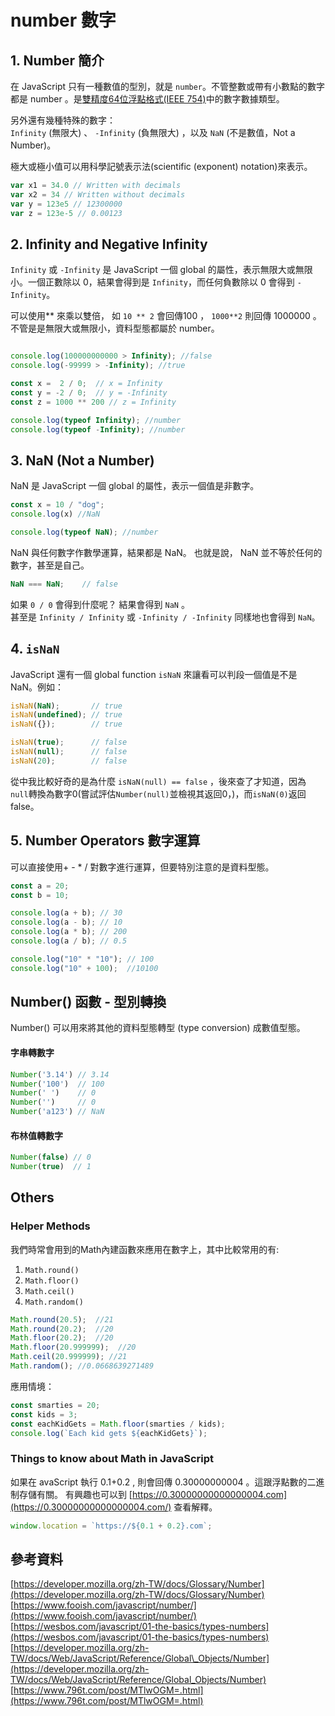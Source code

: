 # number 數字

## 1. Number 簡介

在 JavaScript 只有一種數值的型別，就是 `number`。不管整數或帶有小數點的數字都是 number 。是[雙精度64位浮點格式\(IEEE 754\)](http://en.wikipedia.org/wiki/Double_precision_floating-point_format)中的數字數據類型。  
  
另外還有幾種特殊的數字：  
`Infinity` \(無限大\) 、 `-Infinity` \(負無限大\) ，以及 `NaN` \(不是數值，Not a Number\)。  
  
極大或極小值可以用科學記號表示法\(scientific \(exponent\) notation\)來表示。

```javascript
var x1 = 34.0 // Written with decimals
var x2 = 34 // Written without decimals
var y = 123e5 // 12300000
var z = 123e-5 // 0.00123
```



## 2. Infinity and Negative Infinity

`Infinity` 或 `-Infinity` 是 JavaScript 一個 global 的屬性，表示無限大或無限小。一個正數除以 0，結果會得到是 `Infinity`，而任何負數除以 0 會得到 `-Infinity`。  
  
可以使用\*\* 來乘以雙倍， 如 `10 ** 2` 會回傳100 ， `1000**2`  則回傳 1000000 。 不管是是無限大或無限小，資料型態都屬於  number。

```javascript

console.log(100000000000 > Infinity); //false
console.log(-99999 > -Infinity); //true

const x =  2 / 0;  // x = Infinity
const y = -2 / 0;  // y = -Infinity
const z = 1000 ** 200 // z = Infinity

console.log(typeof Infinity); //number
console.log(typeof -Infinity); //number
```

## 3. NaN \(Not a Number\)

NaN 是 JavaScript 一個 global 的屬性，表示一個值是非數字。

```javascript
const x = 10 / "dog";
console.log(x) //NaN

console.log(typeof NaN); //number
```

NaN 與任何數字作數學運算，結果都是 NaN。 也就是說， NaN 並不等於任何的數字，甚至是自己。

```javascript
NaN === NaN;    // false
```

如果 `0 / 0` 會得到什麼呢？ 結果會得到 `NaN` 。  
甚至是 `Infinity / Infinity` 或 `-Infinity / -Infinity` 同樣地也會得到 `NaN`。



## 4. `isNaN`

JavaScript 還有一個 global function `isNaN` 來讓看可以判段一個值是不是 NaN。例如：

```javascript
isNaN(NaN);       // true
isNaN(undefined); // true
isNaN({});        // true

isNaN(true);      // false
isNaN(null);      // false
isNaN(20);        // false
```

從中我比較好奇的是為什麼 `isNaN(null) == false` ，後來查了才知道，因為 `null`轉換為數字0\(嘗試評估`Number(null)`並檢視其返回0，\)，而`isNaN(0)`返回false。

## 5. Number Operators 數字運算

可以直接使用+ - \* / 對數字進行運算，但要特別注意的是資料型態。

```javascript
const a = 20;
const b = 10;

console.log(a + b); // 30
console.log(a - b); // 10
console.log(a * b); // 200
console.log(a / b); // 0.5

console.log("10" * "10"); // 100
console.log("10" + 100);  //10100

```

## Number\(\) 函數 - 型別轉換

Number\(\) 可以用來將其他的資料型態轉型 \(type conversion\) 成數值型態。

#### 字串轉數字 <a id="&#x5B57;&#x4E32;&#x8F49;&#x6578;&#x5B57;"></a>

```javascript
Number('3.14') // 3.14
Number('100')  // 100
Number(' ')    // 0
Number('')     // 0
Number('a123') // NaN
```

#### 布林值轉數字 <a id="&#x5E03;&#x6797;&#x503C;&#x8F49;&#x6578;&#x5B57;"></a>

```javascript
Number(false) // 0
Number(true)  // 1
```

## Others

### Helper Methods <a id="helper-methods"></a>

我們時常會用到的Math內建函數來應用在數字上，其中比較常用的有:

1. `Math.round()`
2. `Math.floor()`
3. `Math.ceil()`
4. `Math.random()`

```javascript
Math.round(20.5);  //21
Math.round(20.2);  //20
Math.floor(20.2);  //20
Math.floor(20.999999);  //20
Math.ceil(20.999999); //21
Math.random(); //0.0668639271489
```

應用情境： 

```javascript
const smarties = 20;
const kids = 3;
const eachKidGets = Math.floor(smarties / kids);
console.log(`Each kid gets ${eachKidGets}`);
```

### Things to know about Math in JavaScript <a id="things-to-know-about-math-in-javascript"></a>

如果在 avaScript 執行 0.1+0.2 , 則會回傳 0.30000000004 。這跟浮點數的二進制存儲有關。 有興趣也可以到 [https://0.30000000000000004.com](https://0.30000000000000004.com/) 查看解釋。

```javascript
window.location = `https://${0.1 + 0.2}.com`;
```

## 參考資料

  
[https://developer.mozilla.org/zh-TW/docs/Glossary/Number](https://developer.mozilla.org/zh-TW/docs/Glossary/Number)  
[https://www.fooish.com/javascript/number/](https://www.fooish.com/javascript/number/)  
[https://wesbos.com/javascript/01-the-basics/types-numbers](https://wesbos.com/javascript/01-the-basics/types-numbers)  
[https://developer.mozilla.org/zh-TW/docs/Web/JavaScript/Reference/Global\_Objects/Number](https://developer.mozilla.org/zh-TW/docs/Web/JavaScript/Reference/Global_Objects/Number)  
[https://www.796t.com/post/MTlwOGM=.html](https://www.796t.com/post/MTlwOGM=.html)

